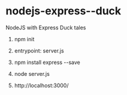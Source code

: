 # nodejs-express--duck

NodeJS with Express Duck tales

1. npm init
2. entrypoint: server.js
3. npm install express --save

4. node server.js
5. http://localhost:3000/
